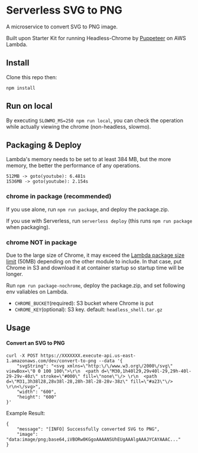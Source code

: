 # Serverless SVG to PNG
A microservice to convert SVG to PNG image.

Built upon Starter Kit for running Headless-Chrome by [Puppeteer](https://github.com/GoogleChrome/puppeteer) on AWS Lambda.


## Install
Clone this repo then:
```
npm install
```

## Run on local

By executing `SLOWMO_MS=250 npm run local`, you can check the operation while actually viewing the chrome (non-headless, slowmo).

## Packaging & Deploy

Lambda's memory needs to be set to at least 384 MB, but the more memory, the better the performance of any operations.

```
512MB -> goto(youtube): 6.481s
1536MB -> goto(youtube): 2.154s
```

### chrome in package (recommended)

If you use alone, run `npm run package`, and deploy the package.zip. 

If you use with Serverless, run `serverless deploy` (this runs `npm run package` when packaging).

### chrome NOT in package

Due to the large size of Chrome, it may exceed the [Lambda package size limit](http://docs.aws.amazon.com/lambda/latest/dg/limits.html) (50MB) depending on the other module to include. 
In that case, put Chrome in S3 and download it at container startup so startup time will be longer.

Run `npm run package-nochrome`, deploy the package.zip, and set following env valiables on Lambda.

- `CHROME_BUCKET`(required): S3 bucket where Chrome is put
- `CHROME_KEY`(optional): S3 key. default: `headless_shell.tar.gz`

## Usage
#### Convert an SVG to PNG
```
curl -X POST https://XXXXXXX.execute-api.us-east-1.amazonaws.com/dev/convert-to-png --data '{
	"svgString": "<svg xmlns=\"http:\/\/www.w3.org\/2000\/svg\" viewBox=\"0 0 100 100\">\r\n  <path d=\"M30,1h40l29,29v40l-29,29h-40l-29-29v-40z\" stroke=\"#000\" fill=\"none\"\/> \r\n  <path d=\"M31,3h38l28,28v38l-28,28h-38l-28-28v-38z\" fill=\"#a23\"\/> \r\n<\/svg>",
	"width": "600",
	"height": "600"
}'
```
Example Result:
```
{
    "message": "[INFO] Successfully converted SVG to PNG",
    "image": "data:image/png;base64,iVBORw0KGgoAAAANSUhEUgAAAlgAAAJYCAYAAAC..."
}
```
